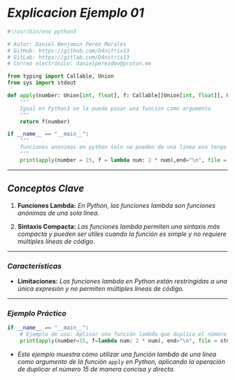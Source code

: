 <!-- Autor: Daniel Benjamin Perez Morales -->
<!-- GitHub: https://github.com/D4nitrix13 -->
<!-- GitLab: https://gitlab.com/D4nitrix13 -->
<!-- Correo electrónico: danielperezdev@proton.me -->

# ***Explicacion Ejemplo 01***

```python
#!/usr/bin/env python3

# Autor: Daniel Benjamin Perez Morales
# GitHub: https://github.com/D4nitrix13
# GitLab: https://gitlab.com/D4nitrix13
# Correo electrónico: danielperezdev@proton.me

from typing import Callable, Union
from sys import stdout

def apply(number: Union[int, float], f: Callable[[Union[int, float]], Union[int, float]]) -> Union[int, float]:
    """
    Igual en Python3 se le puede pasar una funcion como argumento
    """
    return f(number)

if __name__ == "__main__":
    """
    funciones anonimas en python solo se pueden de una linea eso tengo entendido no se puede de multiple linea eso tengo entendido
    """
    print(apply(number = 15, f = lambda num: 2 * num),end="\n", file = stdout)
```

---

## ***Conceptos Clave***

1. **Funciones Lambda:** *En Python, las funciones lambda son funciones anónimas de una sola línea.*

2. **Sintaxis Compacta:** *Las funciones lambda permiten una sintaxis más compacta y pueden ser útiles cuando la función es simple y no requiere múltiples líneas de código.*

---

### ***Características***

- **Limitaciones:** *Las funciones lambda en Python están restringidas a una única expresión y no permiten múltiples líneas de código.*

---

### ***Ejemplo Práctico***

```python
if __name__ == "__main__":
    # Ejemplo de uso: Aplicar una función lambda que duplica el número 15.
    print(apply(number=15, f=lambda num: 2 * num), end="\n", file = stdout)
```

- *Este ejemplo muestra cómo utilizar una función lambda de una línea como argumento de la función `apply` en Python, aplicando la operación de duplicar el número 15 de manera concisa y directa.*
